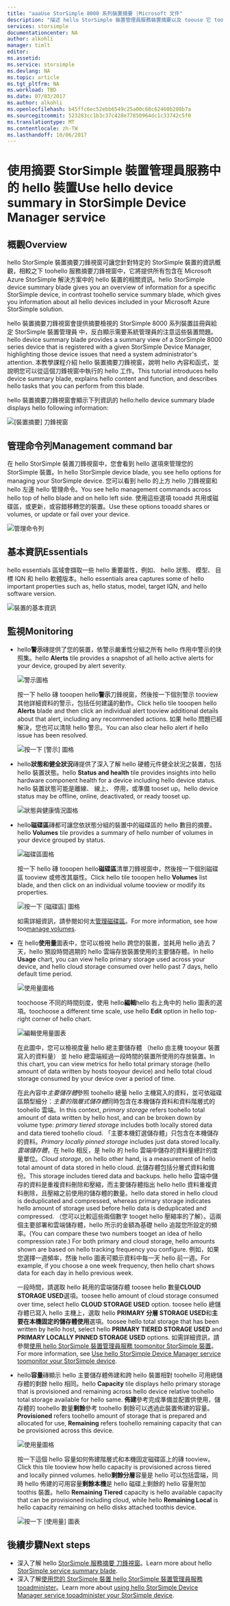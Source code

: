 ```yaml
---
title: "aaaUse StorSimple 8000 系列裝置摘要 |Microsoft 文件"
description: "描述 hello StorSimple 裝置管理員服務裝置摘要以及 toouse 它 tooview 儲存體度量和連接的起始端和尋找 hello 序號和 IQN。"
services: storsimple
documentationcenter: NA
author: alkohli
manager: timlt
editor: 
ms.assetid: 
ms.service: storsimple
ms.devlang: NA
ms.topic: article
ms.tgt_pltfrm: NA
ms.workload: TBD
ms.date: 07/03/2017
ms.author: alkohli
ms.openlocfilehash: b45ffc6ec52ebb6549c25a00c68c62460b208b7a
ms.sourcegitcommit: 523283cc1b3c37c428e77850964dc1c33742c5f0
ms.translationtype: MT
ms.contentlocale: zh-TW
ms.lasthandoff: 10/06/2017
---
```

# <a name="use-hello-device-summary-in-storsimple-device-manager-service"></a><span data-ttu-id="f7dc3-103">使用摘要 StorSimple 裝置管理員服務中的 hello 裝置</span><span class="sxs-lookup"><span data-stu-id="f7dc3-103">Use hello device summary in StorSimple Device Manager service</span></span>

## <a name="overview"></a><span data-ttu-id="f7dc3-104">概觀</span><span class="sxs-lookup"><span data-stu-id="f7dc3-104">Overview</span></span>
<span data-ttu-id="f7dc3-105">hello StorSimple 裝置摘要刀鋒視窗可讓您針對特定的 StorSimple 裝置的資訊概觀，相較之下 toohello 服務摘要刀鋒視窗中，它將提供所有包含在 Microsoft Azure StorSimple 解決方案中的 hello 裝置的相關資訊。</span><span class="sxs-lookup"><span data-stu-id="f7dc3-105">hello StorSimple device summary blade gives you an overview of information for a specific StorSimple device, in contrast toohello service summary blade, which gives you information about all hello devices included in your Microsoft Azure StorSimple solution.</span></span>

<span data-ttu-id="f7dc3-106">hello 裝置摘要刀鋒視窗會提供摘要檢視的 StorSimple 8000 系列裝置註冊與給定 StorSimple 裝置管理員 中，反白顯示需要系統管理員的注意這些裝置問題。</span><span class="sxs-lookup"><span data-stu-id="f7dc3-106">hello device summary blade provides a summary view of a StorSimple 8000 series device that is registered with a given StorSimple Device Manager, highlighting those device issues that need a system administrator's attention.</span></span> <span data-ttu-id="f7dc3-107">本教學課程介紹 hello 裝置摘要刀鋒視窗，說明 hello 內容和函式，並說明您可以從這個刀鋒視窗中執行的 hello 工作。</span><span class="sxs-lookup"><span data-stu-id="f7dc3-107">This tutorial introduces hello device summary blade, explains hello content and function, and describes hello tasks that you can perform from this blade.</span></span>

<span data-ttu-id="f7dc3-108">hello 裝置摘要刀鋒視窗會顯示下列資訊的 hello:</span><span class="sxs-lookup"><span data-stu-id="f7dc3-108">hello device summary blade displays hello following information:</span></span>

![[裝置摘要] 刀鋒視窗](./media/storsimple-8000-device-dashboard/device-summary1.png)

## <a name="management-command-bar"></a><span data-ttu-id="f7dc3-110">管理命令列</span><span class="sxs-lookup"><span data-stu-id="f7dc3-110">Management command bar</span></span>

<span data-ttu-id="f7dc3-111">在 hello StorSimple 裝置刀鋒視窗中，您會看到 hello 選項來管理您的 StorSimple 裝置。</span><span class="sxs-lookup"><span data-stu-id="f7dc3-111">In hello StorSimple device blade, you see hello options for managing your StorSimple device.</span></span> <span data-ttu-id="f7dc3-112">您可以看到 hello 的上方 hello 刀鋒視窗和 hello 左邊 hello 管理命令。</span><span class="sxs-lookup"><span data-stu-id="f7dc3-112">You see hello management commands across hello top of hello blade and on hello left side.</span></span> <span data-ttu-id="f7dc3-113">使用這些選項 tooadd 共用或磁碟區，或更新，或容錯移轉您的裝置。</span><span class="sxs-lookup"><span data-stu-id="f7dc3-113">Use these options tooadd shares or volumes, or update or fail over your device.</span></span>

![管理命令列](./media/storsimple-8000-device-dashboard/device-summary2.png)

## <a name="essentials"></a><span data-ttu-id="f7dc3-115">基本資訊</span><span class="sxs-lookup"><span data-stu-id="f7dc3-115">Essentials</span></span>

<span data-ttu-id="f7dc3-116">hello essentials 區域會擷取一些 hello 重要屬性，例如、 hello 狀態、 模型、 目標 IQN 和 hello 軟體版本。</span><span class="sxs-lookup"><span data-stu-id="f7dc3-116">hello essentials area captures some of hello important properties such as, hello status, model, target IQN, and hello software version.</span></span> 

![裝置的基本資訊](./media/storsimple-8000-device-dashboard/device-summary3.png)

## <a name="monitoring"></a><span data-ttu-id="f7dc3-118">監視</span><span class="sxs-lookup"><span data-stu-id="f7dc3-118">Monitoring</span></span>

* <span data-ttu-id="f7dc3-119">hello**警示**磚提供了您的裝置，依警示嚴重性分組之所有 hello 作用中警示的快照集。</span><span class="sxs-lookup"><span data-stu-id="f7dc3-119">hello **Alerts** tile provides a snapshot of all hello active alerts for your device, grouped by alert severity.</span></span>

    ![警示圖格](./media/storsimple-8000-device-dashboard/device-summary4.png)

    <span data-ttu-id="f7dc3-121">按一下 hello 磚 tooopen hello**警示**刀鋒視窗，然後按一下個別警示 tooview 其他詳細資料的警示，包括任何建議的動作。</span><span class="sxs-lookup"><span data-stu-id="f7dc3-121">Click hello tile tooopen hello **Alerts** blade and then click an individual alert tooview additional details about that alert, including any recommended actions.</span></span> <span data-ttu-id="f7dc3-122">如果 hello 問題已經解決，您也可以清除 hello 警示。</span><span class="sxs-lookup"><span data-stu-id="f7dc3-122">You can also clear hello alert if hello issue has been resolved.</span></span>

    ![按一下 [警示] 圖格](./media/storsimple-8000-device-dashboard/device-summary10.png)

* <span data-ttu-id="f7dc3-124">hello**狀態和健全狀況**磚提供了深入了解 hello 硬體元件健全狀況之裝置，包括 hello 裝置狀態。</span><span class="sxs-lookup"><span data-stu-id="f7dc3-124">hello **Status and health** tile provides insights into hello hardware component health for a device including hello device status.</span></span> <span data-ttu-id="f7dc3-125">hello 裝置狀態可能是離線、 線上、 停用，或準備 tooset up。</span><span class="sxs-lookup"><span data-stu-id="f7dc3-125">hello device status may be offline, online, deactivated, or ready tooset up.</span></span>

    ![狀態與健康情況圖格](./media/storsimple-8000-device-dashboard/device-summary5.png)

* <span data-ttu-id="f7dc3-127">hello**磁碟區**磚都可讓您依狀態分組的裝置中的磁碟區的 hello 數目的摘要。</span><span class="sxs-lookup"><span data-stu-id="f7dc3-127">hello **Volumes** tile provides a summary of hello number of volumes in your device grouped by status.</span></span>

    ![磁碟區圖格](./media/storsimple-8000-device-dashboard/device-summary6.png)

    <span data-ttu-id="f7dc3-129">按一下 hello 磚 tooopen hello**磁碟區**清單刀鋒視窗中，然後按一下個別磁碟區 tooview 或修改其屬性。</span><span class="sxs-lookup"><span data-stu-id="f7dc3-129">Click hello tile tooopen hello **Volumes** list blade, and then click on an individual volume tooview or modify its properties.</span></span>
    
    ![按一下 [磁碟區] 圖格](./media/storsimple-8000-device-dashboard/device-summary9.png)
    
    <span data-ttu-id="f7dc3-131">如需詳細資訊，請參閱如何太[管理磁碟區](storsimple-8000-manage-volumes-u2.md)。</span><span class="sxs-lookup"><span data-stu-id="f7dc3-131">For more information, see how too[manage volumes](storsimple-8000-manage-volumes-u2.md).</span></span>

* <span data-ttu-id="f7dc3-132">在 hello**使用量**圖表中，您可以檢視 hello 跨您的裝置，並耗用 hello 過去 7 天，hello 預設時間週期的 hello 雲端存放裝置使用的主要儲存體。</span><span class="sxs-lookup"><span data-stu-id="f7dc3-132">In hello **Usage** chart, you can view hello primary storage used across your device, and hello cloud storage consumed over hello past 7 days, hello default time period.</span></span>

     ![使用量圖格](./media/storsimple-8000-device-dashboard/device-summary7.png)
    
     <span data-ttu-id="f7dc3-134">toochoose 不同的時間刻度，使用 hello**編輯**hello 右上角中的 hello 圖表的選項。</span><span class="sxs-lookup"><span data-stu-id="f7dc3-134">toochoose a different time scale, use hello **Edit** option in hello top-right corner of hello chart.</span></span>

     ![編輯使用量圖表](./media/storsimple-8000-device-dashboard/device-summary12.png)

     <span data-ttu-id="f7dc3-136">在此圖中，您可以檢視度量 hello 總主要儲存體 （hello 由主機 tooyour 裝置寫入的資料量） 並 hello 總雲端經過一段時間的裝置所使用的存放裝置。</span><span class="sxs-lookup"><span data-stu-id="f7dc3-136">In this chart, you can view metrics for hello total primary storage (hello amount of data written by hosts tooyour device) and hello total cloud storage consumed by your device over a period of time.</span></span>
  
     <span data-ttu-id="f7dc3-137">在此內容中*主要儲存體*參照 toohello 總量 hello 主機寫入的資料，並可依磁碟區類型細分：*主要的階層式儲存體*同時包含在本機儲存資料和資料階層式的 toohello 雲端。</span><span class="sxs-lookup"><span data-stu-id="f7dc3-137">In this context, *primary storage* refers toohello total amount of data written by hello host, and can be broken down by volume type: *primary tiered storage* includes both locally stored data and data tiered toohello cloud.</span></span> <span data-ttu-id="f7dc3-138">「主要本機釘選儲存體」只包含在本機儲存的資料。</span><span class="sxs-lookup"><span data-stu-id="f7dc3-138">*Primary locally pinned storage* includes just data stored locally.</span></span> <span data-ttu-id="f7dc3-139">*雲端儲存體*，在 hello 相反，是 hello 的 hello 雲端中儲存的資料量總計的度量單位。</span><span class="sxs-lookup"><span data-stu-id="f7dc3-139">*Cloud storage*, on hello other hand, is a measurement of hello total amount of data stored in hello cloud.</span></span> <span data-ttu-id="f7dc3-140">此儲存體包括分層式資料和備份。</span><span class="sxs-lookup"><span data-stu-id="f7dc3-140">This storage includes tiered data and backups.</span></span> <span data-ttu-id="f7dc3-141">hello hello 雲端中儲存的資料是重複資料刪除和壓縮，而主要儲存體指出 hello hello 資料重複資料刪除，且壓縮之前使用的儲存體的數量。</span><span class="sxs-lookup"><span data-stu-id="f7dc3-141">hello data stored in hello cloud is deduplicated and compressed, whereas primary storage indicates hello amount of storage used before hello data is deduplicated and compressed.</span></span> <span data-ttu-id="f7dc3-142">（您可以比較這些兩個數字 tooget hello 壓縮率的了解）。這兩個主要部署和雲端儲存體，hello 所示的金額為基礎 hello 追蹤您所設定的頻率。</span><span class="sxs-lookup"><span data-stu-id="f7dc3-142">(You can compare these two numbers tooget an idea of hello compression rate.) For both primary and cloud storage, hello amounts shown are based on hello tracking frequency you configure.</span></span> <span data-ttu-id="f7dc3-143">例如，如果您選擇一週頻率，然後 hello 圖表可顯示資料中每一天 hello 前一週。</span><span class="sxs-lookup"><span data-stu-id="f7dc3-143">For example, if you choose a one week frequency, then hello chart shows data for each day in hello previous week.</span></span>

     <span data-ttu-id="f7dc3-144">一段時間，請選取 hello 耗用的雲端儲存體 toosee hello 數量**CLOUD STORAGE USED**選項。</span><span class="sxs-lookup"><span data-stu-id="f7dc3-144">toosee hello amount of cloud storage consumed over time, select hello **CLOUD STORAGE USED** option.</span></span> <span data-ttu-id="f7dc3-145">toosee hello 總儲存體已寫入 hello 主機上，選取 hello **PRIMARY 分層 STORAGE USED**和**主要在本機固定的儲存體使用**選項。</span><span class="sxs-lookup"><span data-stu-id="f7dc3-145">toosee hello total storage that has been written by hello host, select hello **PRIMARY TIERED STORAGE USED** and **PRIMARY LOCALLY PINNED STORAGE USED** options.</span></span> 
     <span data-ttu-id="f7dc3-146">如需詳細資訊，請參閱[使用 hello StorSimple 裝置管理員服務 toomonitor StorSimple 裝置](storsimple-monitor-device.md)。</span><span class="sxs-lookup"><span data-stu-id="f7dc3-146">For more information, see [Use hello StorSimple Device Manager service toomonitor your StorSimple device](storsimple-monitor-device.md).</span></span>


* <span data-ttu-id="f7dc3-147">hello**容量**磚顯示 hello 主要儲存體佈建和跨 hello 裝置相對 toohello 可用總儲存體的剩餘 hello 相同。</span><span class="sxs-lookup"><span data-stu-id="f7dc3-147">hello **Capacity** tile displays hello primary storage that is provisioned and remaining across hello device relative toohello total storage available for hello same.</span></span> <span data-ttu-id="f7dc3-148">**佈建**參考完成準備並配置供使用，儲存體的 toohello 數量**剩餘**參考 toohello 剩餘可以透過此裝置佈建的容量。</span><span class="sxs-lookup"><span data-stu-id="f7dc3-148">**Provisioned** refers toohello amount of storage that is prepared and allocated for use, **Remaining** refers toohello remaining capacity that can be provisioned across this device.</span></span> 

    ![使用量圖格](./media/storsimple-8000-device-dashboard/device-summary8.png)

    <span data-ttu-id="f7dc3-150">按一下這個 hello 容量如何佈建階層式和本機固定磁碟區上的磚 tooview。</span><span class="sxs-lookup"><span data-stu-id="f7dc3-150">Click this tile tooview how hello capacity is provisioned across tiered and locally pinned volumes.</span></span> <span data-ttu-id="f7dc3-151">hello**剩餘分層**容量是 hello 可以包括雲端，同時 hello 佈建的可用容量**剩餘本機**是 hello 磁碟上剩餘的 hello 容量附加 toothis 裝置。</span><span class="sxs-lookup"><span data-stu-id="f7dc3-151">hello **Remaining Tiered** capacity is hello available capacity that can be provisioned including cloud, while hello **Remaining Local** is hello capacity remaining on hello disks attached toothis device.</span></span>

    ![按一下 [使用量] 圖表](./media/storsimple-8000-device-dashboard/device-summary13.png)


## <a name="next-steps"></a><span data-ttu-id="f7dc3-153">後續步驟</span><span class="sxs-lookup"><span data-stu-id="f7dc3-153">Next steps</span></span>
* <span data-ttu-id="f7dc3-154">深入了解 hello [StorSimple 服務摘要 刀鋒視窗](storsimple-8000-service-dashboard.md)。</span><span class="sxs-lookup"><span data-stu-id="f7dc3-154">Learn more about hello [StorSimple service summary blade](storsimple-8000-service-dashboard.md).</span></span>
* <span data-ttu-id="f7dc3-155">深入了解[使用您的 StorSimple 裝置 hello StorSimple 裝置管理員服務 tooadminister](storsimple-8000-manager-service-administration.md)。</span><span class="sxs-lookup"><span data-stu-id="f7dc3-155">Learn more about [using hello StorSimple Device Manager service tooadminister your StorSimple device](storsimple-8000-manager-service-administration.md).</span></span>

